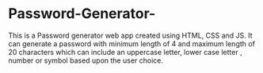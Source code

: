 # Password-Generator-
This is a Password generator web app created using HTML, CSS and JS. It can generate a password with minimum length of 4 and maximum length of 20 characters which can include an uppercase letter, lower case letter , number or symbol based upon the user choice.
